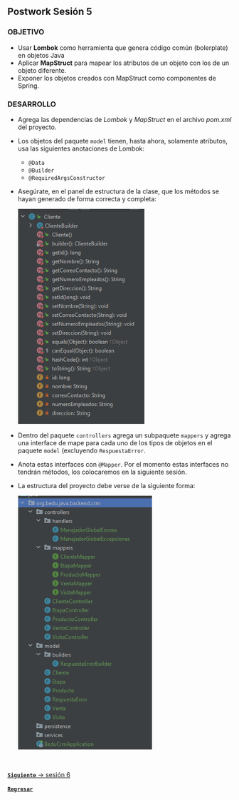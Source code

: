 ## Postwork Sesión 5

### OBJETIVO
- Usar **Lombok** como herramienta que genera código común (bolerplate) en objetos Java
- Aplicar **MapStruct** para mapear los atributos de un objeto con los de un objeto diferente.
- Exponer los objetos creados con MapStruct como componentes de Spring.


### DESARROLLO
- Agrega las dependencias de *Lombok* y *MapStruct* en el archivo *pom.xml* del proyecto.

- Los objetos del paquete `model` tienen, hasta ahora, solamente atributos, usa las siguientes anotaciones de Lombok:
    - `@Data`
    - `@Builder`
    - `@RequiredArgsConstructor`
    
- Asegúrate, en el panel de estructura de la clase, que los métodos se hayan generado de forma correcta y completa:

    ![imagen](img/img_01.png)

- Dentro del paquete `controllers` agrega un subpaquete `mappers` y agrega una interface de mape para cada uno de los tipos de objetos en el paquete `model` (excluyendo `RespuestaError`. 

- Anota estas interfaces con `@Mapper`. Por el momento estas interfaces no tendrán métodos, los colocaremos en la siguiente sesión.

- La estructura del proyecto debe verse de la siguiente forma:

    ![imagen](img/img_02.png)

<br>

[**`Siguiente`** -> sesión 6](../../Sesion-06/)

[**`Regresar`**](../)